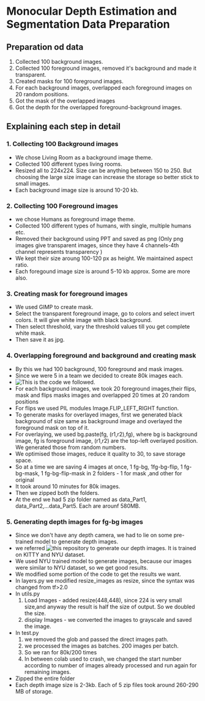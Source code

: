 
# Monocular Depth Estimation and Segmentation Data Preparation

## Preparation od data
1. Collected 100 background images.
2. Collected 100 foreground images, removed it's background and made it transparent.
3. Created masks for 100 foreground images.
4. For each background images, overlapped each foreground images on 20 random positions.
5. Got the mask of the overlapped images
6. Got the depth for the overlapped foreground-background images.

## Explaining each step in detail
### 1. Collecting 100 Background images
* We chose Living Room as a background image theme.
* Collected 100 different types living rooms.
* Resized all to 224x224. Size can be anything between 150 to 250. But choosing the large size image can increase the storage so better stick to small images.
* Each background image size is around 10-20 kb.

### 2. Collecting 100 Foreground images
* we chose Humans as foreground image theme.
* Collected 100 different types of humans, with single, multiple humans etc.
* Removed their background using PPT and saved as png (Only png images give transparent images, since they have 4 channels-4th channel represents transparency )
* We kept their size aroung 100-120 px as height. We maintained aspect ratio.
* Each foregound image size is around 5-10 kb approx. Some are more also.

### 3. Creating mask for foreground images
* We used GIMP to create mask.
* Select the transparent foreground image, go to colors and select invert colors. It will give white image with black background.
* Then select threshold, vary the threshold values till you get complete white mask.
* Then save it as jpg.

### 4. Overlapping foreground and background and creating mask
* By this we had 100 background, 100 foreground and mask images.
* Since we were 5 in a team we decided to create 80k images each.
* ![This](https://github.com/Noopuragr/EVA4/blob/master/S14-15/S14_Overlaying_and_masking_v2.ipynb)  is the code we followed.
* For each background images, we took 20 foreground images,their flips, mask and flips masks images and overlapped 20 times at 20 random positions
* For flips we used PIL modules Image.FLIP_LEFT_RIGHT function.
* To generate masks for overlayed images, first we generated black background of size same as background image and overlayed the foreground mask on top of it.
* For overlaying, we used bg.paste(fg, (r1,r2),fg), where bg is background image, fg is foreground image, (r1,r2) are the top-left overlayed position. We generated those from random numbers.
* We optimised those images, reduce it quality to 30, to save storage space.
* So at a time we are saving 4 images at once, 1 fg-bg, 1fg-bg-flip, 1 fg-bg-mask, 1 fg-bg-flip-mask in 2 folders - 1 for mask ,and other for original
* It took around 10 minutes for 80k images.
* Then we zipped both the folders.
* At the end we had 5 zip folder named as data_Part1, data_Part2,...data_Part5. Each are arounf 580MB.

### 5. Generating depth images for fg-bg images
* Since we don't have any depth camera, we had to lie on some pre-trained model to generate depth images.
* we referred ![this](https://github.com/ialhashim/DenseDepth) repository to generate our depth images. It is trained on KITTY and NYU dataset.
* We used NYU trained model to generate images, because our images were similar to NYU dataset, so we get good results.
* We modified some portion of the code to get the results we want.
* In layers.py we modified resize_images as resize, since the syntax was changed from tf>2.0
* In utils.py
    1. Load Images - added resize(448,448), since 224 is very small size,and anyway the result is half the size of output. So we doubled the size.
    2. display Images - we converted the images to grayscale and saved the image.
* In test.py
    1. we removed the glob and passed the direct images path.
    2.  we processed the images as batches. 200 images per batch.
    3. So we ran for 80k/200 times
    4. In between colab used to crash, we changed the start number according to number of images already processed and run again for remaining images.
* Zipped the entire folder
* Each depth image size is 2-3kb. Each of 5 zip files took around 260-290 MB of storage.
